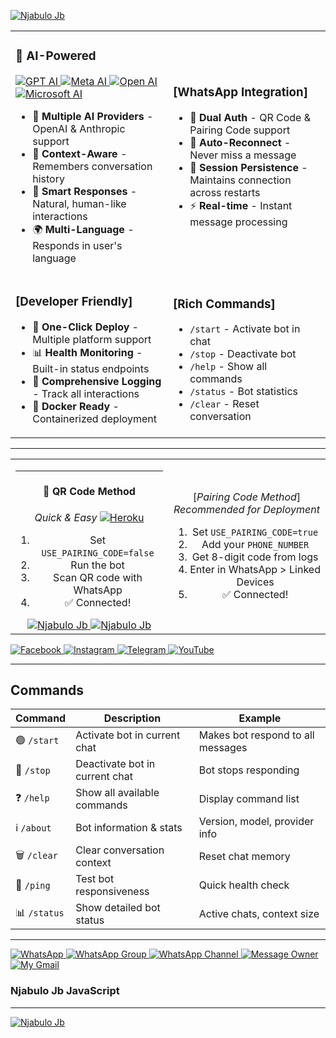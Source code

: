 
<p>
<a href="https://wwwnjabulo.vercel.app/" target="_blank" rel="noopener noreferrer">
<img src="https://img.shields.io/badge/website-bot-purple?style=social&logo=github" alt="Njabulo Jb" />
</a>
</p>

<table>
<tr>
<td width="50%">

### 🤖 **AI-Powered**
<a href="https://www.chatgpt.com" target="_blank" rel="noopener noreferrer" className="mr-4">
          <img src="https://img.shields.io/badge/GPT%20AI-blue?style=social&logo=openai" alt="GPT AI" />
        </a>
        <a href="https://www.meta.ai" target="_blank" rel="noopener noreferrer" className="mr-4">
          <img src="https://img.shields.io/badge/Meta%20AI-blue?style=social&logo=meta" alt="Meta AI" />
        </a>
        <a href="https://openai.com" target="_blank" rel="noopener noreferrer" className="mr-4">
          <img src="https://img.shields.io/badge/Open%20AI-blue?style=social&logo=openai" alt="Open AI" />
        </a>
        <a href="https://www.microsoft.com/en-us/ai" target="_blank" rel="noopener noreferrer" className="mr-4">
          <img src="https://img.shields.io/badge/Microsoft%20AI-blue?style=social&logo=microsoft" alt="Microsoft AI" />
        </a>
        
- 🧠 **Multiple AI Providers** - OpenAI & Anthropic support
- 💬 **Context-Aware** - Remembers conversation history
- 🎯 **Smart Responses** - Natural, human-like interactions
- 🌍 **Multi-Language** - Responds in user's language

</td>
<td width="50%">


### **[WhatsApp Integration]**
- 🔐 **Dual Auth** - QR Code & Pairing Code support
- 🔄 **Auto-Reconnect** - Never miss a message
- 💾 **Session Persistence** - Maintains connection across restarts
- ⚡ **Real-time** - Instant message processing

</td>
</tr>
<tr>
<td width="50%">

### **[Developer Friendly]**
- 🚀 **One-Click Deploy** - Multiple platform support
- 📊 **Health Monitoring** - Built-in status endpoints
- 📝 **Comprehensive Logging** - Track all interactions
- 🐳 **Docker Ready** - Containerized deployment
          
</td>
<td width="50%">

### **[Rich Commands]**
- `/start` - Activate bot in chat
- `/stop` - Deactivate bot
- `/help` - Show all commands
- `/status` - Bot statistics
- `/clear` - Reset conversation

</td>
</tr>
</table>

---

<table>
<tr>
<td width="50%" align="center">

---
#### 📱 **QR Code Method**
*Quick & Easy*
<a href="" target="_blank" rel="noopener noreferrer">
<img src="https://img.shields.io/badge/message-owner-purple?style=social&logo=messenger" alt="Heroku" />
</a>
1. Set `USE_PAIRING_CODE=false`
2. Run the bot
3. Scan QR code with WhatsApp
4. ✅ Connected!
<a href="" target="_blank" rel="noopener noreferrer">
<img src="https://img.shields.io/badge/pair-code-purple?style=social&logo=pair" alt="Njabulo Jb" />
</a>
<a href="" target="_blank" rel="noopener noreferrer">
<img src="https://img.shields.io/badge/scan-code-purple?style=social&logo=qr" alt="Njabulo Jb" />
</a>
</td>
<td width="50%" align="center">

[_Pairing Code Method_]
*Recommended for Deployment*

1. Set `USE_PAIRING_CODE=true`
2. Add your `PHONE_NUMBER`
3. Get 8-digit code from logs
4. Enter in WhatsApp > Linked Devices
5. ✅ Connected!

</td>
</tr>
</table>
<a href="https://www.facebook.com/profile.php?id=100094314013209" target="_blank" rel="noopener noreferrer" className="mr-4">
            <img src="https://img.shields.io/badge/Facebook-page-blue?style=social&logo=facebook" alt="Facebook" />
          </a>
          <a href="https://www.instagram.com/njabulojb710?igsh=ZXZrOGs3bXN2MHBr" target="_blank" rel="noopener noreferrer" className="mr-4">
            <img src="https://img.shields.io/badge/Instagram-page-pink?style=social&logo=instagram" alt="Instagram" />
          </a>
          <a href="https://t.me/njabullojb/9" target="_blank" rel="noopener noreferrer" className="mr-4">
            <img src="https://img.shields.io/badge/Telegram-page-blue?style=social&logo=telegram" alt="Telegram" />
          </a>
          <a href="#" target="_blank" rel="noopener noreferrer">
            <img src="https://img.shields.io/badge/YouTube-page-red?style=social&logo=youtube" alt="YouTube" />
          </a>
</div>

---

##  **Commands**

<div align="center">

| Command | Description | Example |
|---------|-------------|---------|
| 🟢 `/start` | Activate bot in current chat | Makes bot respond to all messages |
| 🔴 `/stop` | Deactivate bot in current chat | Bot stops responding |
| ❓ `/help` | Show all available commands | Display command list |
| ℹ️ `/about` | Bot information & stats | Version, model, provider info |
| 🗑️ `/clear` | Clear conversation context | Reset chat memory |
| 🏓 `/ping` | Test bot responsiveness | Quick health check |
| 📊 `/status` | Show detailed bot status | Active chats, context size |

</div>

---
<a href="https://wa.me/26777821911" target="_blank" rel="noopener noreferrer" className="mr-4">
            <img src="https://img.shields.io/badge/WhatsApp-contact-green?style=social&logo=whatsapp" alt="WhatsApp" />
          </a>
          <a href="https://chat.whatsapp.com/yourgroupinvite" target="_blank" rel="noopener noreferrer" className="mr-4">
            <img src="https://img.shields.io/badge/WhatsApp-Group-green?style=social&logo=whatsapp" alt="WhatsApp Group" />
          </a>
          <a href="https://whatsapp.com/channel/yourchannelinvite" target="_blank" rel="noopener noreferrer" className="mr-4">
            <img src="https://img.shields.io/badge/WhatsApp-Channel-green?style=social&logo=whatsapp" alt="WhatsApp Channel" />
          </a>
          <a href="+26777821911" target="_blank" rel="noopener noreferrer" className="mr-4">
            <img src="https://img.shields.io/badge/SMS-green?style=social&logo=messenger" alt="Message Owner" />
          </a>
          <a href="fanajbai@gmail.com" target="_blank" rel="noopener noreferrer" className="mr-4">
            <img src="https://img.shields.io/badge/Gimal-green?style=social&logo=Gmail" alt="My Gmail" />
          </a>

<!-- Footer -->
</div>

###  **Njabulo Jb JavaScript**
---
 <a href="fanajbai@gmail.com" target="_blank" rel="noopener noreferrer" className="mr-4">
            <img src="https://img.shields.io/badge/© 2025 Njabulo Jb | Made with 💝 by sir Njabulo Jb Whatsapp bot multi device family go-2026-green?style=social&logo=local" alt="Njabulo Jb" />
          </a>
          
</div>

